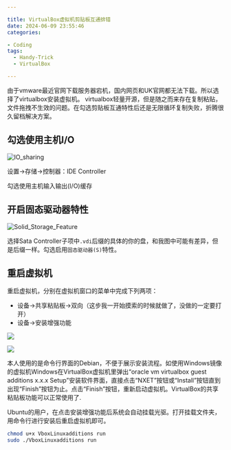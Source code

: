 ```yaml
---

title: VirtualBox虚拟机剪贴板互通排错
date: 2024-06-09 23:55:46
categories:

- Coding
tags: 
  - Handy-Trick
  - VirtualBox

---
```


由于vmware最近官网下载服务器宕机，国内网页和UK官网都无法下载。所以选择了virtualbox安装虚拟机。
virtualbox轻量开源，但是随之而来存在复制粘贴，文件拖拽不生效的问题。在勾选剪贴板互通特性后还是无限循环复制失败，折腾很久留档解决方案。

## 勾选使用主机I/O

![IO_sharing](/images/IO-Sharing.png)

设置->存储->控制器：IDE Controller

勾选使用主机输入输出(I/O)缓存

## 开启固态驱动器特性

![Solid_Storage_Feature](/images/SolidStorage.png)

选择Sata Controller子项中`.vdi`后缀的具体的你的盘，和我图中可能有差异，但是后缀一样。勾选启用`固态驱动器(S)`特性。

## 重启虚拟机

重启虚拟机，分别在虚拟机窗口的菜单中完成下列两项：

* 设备->共享粘贴板->双向（这步我一开始摸索的时候就做了，没做的一定要打开）
* 设备->安装增强功能


![](/images/2024-06-10-00-23-54-image.png)

![](/images/2024-06-10-00-23-00-image.png)

本人使用的是命令行界面的Debian，不便于展示安装流程。如使用Windows镜像的虚拟机Windows在VirtualBox虚拟机里弹出“oracle vm virtualbox guest additions x.x.x Setup”安装软件界面，直接点击“NXET”按钮或“Install”按钮直到出现“Finish”按钮为止。点击“Finish”按钮，重新启动虚拟机。VirtualBox的共享粘贴板功能可以正常使用了.

Ubuntu的用户，在点击安装增强功能后系统会自动挂载光驱。打开挂载文件夹，用命令行进行安装后重启虚拟机即可。

```bash
chmod u+x VboxLinuxadditions run
sudo ./VboxLinuxadditions run
```
